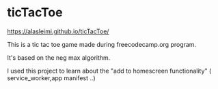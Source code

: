# ticTacToe

https://alasleimi.github.io/ticTacToe/

This is a tic tac toe game made during freecodecamp.org program.

It's based on the neg max algorithm.

I used this project to learn about the "add to homescreen functionality" ( service_worker,app manifest ..)
